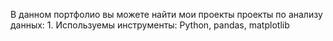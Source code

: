 В данном портфолио вы можете найти мои проекты проекты по анализу данных:
1. 
Используемы инструменты: Python, pandas, matplotlib
